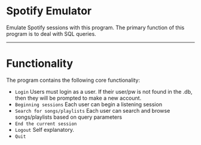 # Spotify Emulator

Emulate Spotify sessions with this program. The primary function of this program is to deal with SQL queries.

---

# Functionality

The program contains the following core functionality:

- `Login` Users must login as a user. If their user/pw is not found in the .db, then they will be prompted to make a new account.
- `Beginning sessions` Each user can begin a listening session
- `Search for songs/playlists` Each user can search and browse songs/playlists based on query parameters
- `End the current session` 
- `Logout` Self explanatory.
- `Quit` 